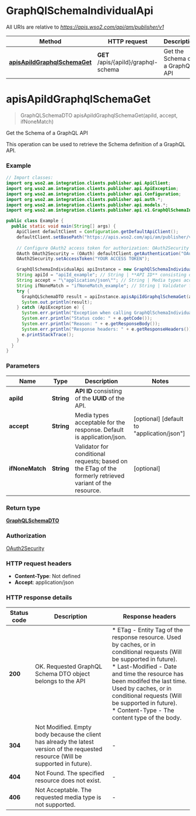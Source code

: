 # GraphQlSchemaIndividualApi

All URIs are relative to *https://apis.wso2.com/api/am/publisher/v1*

Method | HTTP request | Description
------------- | ------------- | -------------
[**apisApiIdGraphqlSchemaGet**](GraphQlSchemaIndividualApi.md#apisApiIdGraphqlSchemaGet) | **GET** /apis/{apiId}/graphql-schema | Get the Schema of a GraphQL API


<a name="apisApiIdGraphqlSchemaGet"></a>
# **apisApiIdGraphqlSchemaGet**
> GraphQLSchemaDTO apisApiIdGraphqlSchemaGet(apiId, accept, ifNoneMatch)

Get the Schema of a GraphQL API

This operation can be used to retrieve the Schema definition of a GraphQL API. 

### Example
```java
// Import classes:
import org.wso2.am.integration.clients.publisher.api.ApiClient;
import org.wso2.am.integration.clients.publisher.api.ApiException;
import org.wso2.am.integration.clients.publisher.api.Configuration;
import org.wso2.am.integration.clients.publisher.api.auth.*;
import org.wso2.am.integration.clients.publisher.api.models.*;
import org.wso2.am.integration.clients.publisher.api.v1.GraphQlSchemaIndividualApi;

public class Example {
  public static void main(String[] args) {
    ApiClient defaultClient = Configuration.getDefaultApiClient();
    defaultClient.setBasePath("https://apis.wso2.com/api/am/publisher/v1");
    
    // Configure OAuth2 access token for authorization: OAuth2Security
    OAuth OAuth2Security = (OAuth) defaultClient.getAuthentication("OAuth2Security");
    OAuth2Security.setAccessToken("YOUR ACCESS TOKEN");

    GraphQlSchemaIndividualApi apiInstance = new GraphQlSchemaIndividualApi(defaultClient);
    String apiId = "apiId_example"; // String | **API ID** consisting of the **UUID** of the API. 
    String accept = "\"application/json\""; // String | Media types acceptable for the response. Default is application/json. 
    String ifNoneMatch = "ifNoneMatch_example"; // String | Validator for conditional requests; based on the ETag of the formerly retrieved variant of the resource. 
    try {
      GraphQLSchemaDTO result = apiInstance.apisApiIdGraphqlSchemaGet(apiId, accept, ifNoneMatch);
      System.out.println(result);
    } catch (ApiException e) {
      System.err.println("Exception when calling GraphQlSchemaIndividualApi#apisApiIdGraphqlSchemaGet");
      System.err.println("Status code: " + e.getCode());
      System.err.println("Reason: " + e.getResponseBody());
      System.err.println("Response headers: " + e.getResponseHeaders());
      e.printStackTrace();
    }
  }
}
```

### Parameters

Name | Type | Description  | Notes
------------- | ------------- | ------------- | -------------
 **apiId** | **String**| **API ID** consisting of the **UUID** of the API.  |
 **accept** | **String**| Media types acceptable for the response. Default is application/json.  | [optional] [default to &quot;application/json&quot;]
 **ifNoneMatch** | **String**| Validator for conditional requests; based on the ETag of the formerly retrieved variant of the resource.  | [optional]

### Return type

[**GraphQLSchemaDTO**](GraphQLSchemaDTO.md)

### Authorization

[OAuth2Security](../README.md#OAuth2Security)

### HTTP request headers

 - **Content-Type**: Not defined
 - **Accept**: application/json

### HTTP response details
| Status code | Description | Response headers |
|-------------|-------------|------------------|
**200** | OK. Requested GraphQL Schema DTO object belongs to the API  |  * ETag - Entity Tag of the response resource. Used by caches, or in conditional requests (Will be supported in future).  <br>  * Last-Modified - Date and time the resource has been modifed the last time. Used by caches, or in conditional requests (Will be supported in future).  <br>  * Content-Type - The content type of the body.  <br>  |
**304** | Not Modified. Empty body because the client has already the latest version of the requested resource (Will be supported in future).  |  -  |
**404** | Not Found. The specified resource does not exist. |  -  |
**406** | Not Acceptable. The requested media type is not supported. |  -  |

